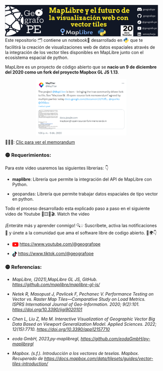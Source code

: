 <img src= 'img/banner.jpg'/>
Este repositorio 🗂️ contiene un notebook📜 desarrollado en <img src ='https://raw.githubusercontent.com/geografope/recursos/main/python.svg' width=18 align='center'> que te facilitirá la creación de visualizaciones web de datos espaciales através de la integración de los vector tiles disponibles en MapLibre junto con el ecosistema espacial de python.

MapLibre es un proyecto de código abierto que se **nacio un 9 de diciembre del 2020 como un fork del proyecto Mapbox GL JS 1.13**.

<div align = 'center'> 
 <img src='img/born.png' width=300 align='center'/>
</div>

📝📃🛑: [Clic para ver el memorandum](https://docs.google.com/document/d/1UB8VJ6_vMD9Zxfem7cunwa_G-hXo_ZRY1IeF5iGlh4w/view
)

### 🟡 Requerimientos: 
Para este video usaremos las siguientes librerias: 👇

- **maplibre**: Librería que permite la integración del API de MapLibre con Python.

- geopandas: Librería que permite trabajar datos espaciales de tipo vector en python.

Todo el proceso desarrollado esta explicado paso a paso en el siguiente video de Youtube 🔴🎞️🎥🎬. Watch the video

¡Enteráte más y aprender conmigo! 🔍💡 Suscríbete, activa las notificaciones 🔔 y únete a la comunidad que ama el software libre de codigo abierto. 🌟🌍👇

<!---
[![Watch the video](https://img.youtube.com/vi/L0g2Zjio6Wk/0.jpg)](https://youtu.be/L0g2Zjio6Wk?si=1sdgsVWDp2r4qAQP)
--->

- <img src='https://raw.githubusercontent.com/geografope/recursos/d7be118ef25f46cb6f748d623012bcc9c8e76db6/youtube.svg' width=20 align='center'> https://www.youtube.com/@geografope

- <img src='https://raw.githubusercontent.com/geografope/recursos/d7be118ef25f46cb6f748d623012bcc9c8e76db6/tiktok.svg' width=15 align='center'> https://www.tiktok.com/@geografope


### 🟡 Referencias:
- *MapLibre, (2021),MapLibre GL JS, GitHub. https://github.com/maplibre/maplibre-gl-js/*

- *Netek R, Masopust J, Pavlicek F, Pechanec V. Performance Testing on Vector vs. Raster Map Tiles—Comparative Study on Load Metrics. ISPRS International Journal of Geo-Information. 2020; 9(2):101. https://doi.org/10.3390/ijgi9020101*

- *Chen L, Liu Z, Ma M. Interactive Visualization of Geographic Vector Big Data Based on Viewport Generalization Model. Applied Sciences. 2022; 12(15):7710. https://doi.org/10.3390/app12157710*

- *eoda GmbH, 2023,py-maplibregl, https://github.com/eodaGmbH/py-maplibregl*

- *Mapbox. (s.f.). Introducción a los vectores de teselas. Mapbox. Recuperado de https://docs.mapbox.com/data/tilesets/guides/vector-tiles-introduction/*

